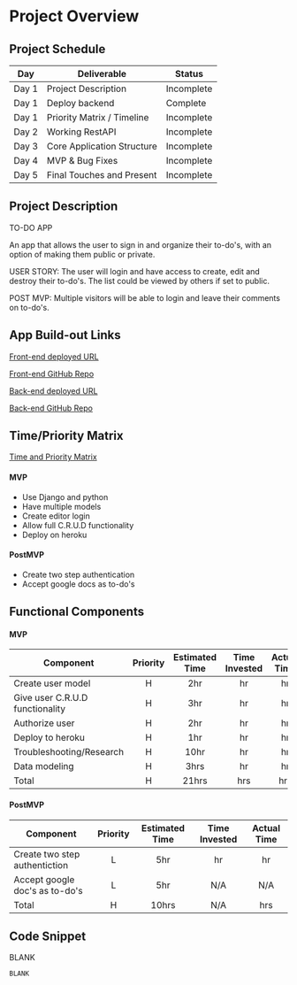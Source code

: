 # Project Overview

## Project Schedule

|  Day | Deliverable | Status
|---|---| ---|
|Day 1| Project Description | Incomplete
|Day 1| Deploy backend | Complete
|Day 1| Priority Matrix / Timeline | Incomplete
|Day 2| Working RestAPI | Incomplete
|Day 3| Core Application Structure | Incomplete
|Day 4| MVP & Bug Fixes | Incomplete
|Day 5| Final Touches and Present | Incomplete


## Project Description
TO-DO APP

An app that allows the user to sign in and organize their to-do's, with an option of making them public
or private.

USER STORY:
The user will login and have access to create, edit and destroy their to-do's. The list could be 
viewed by others if set to public.

POST MVP:
Multiple visitors will be able to login and leave their comments on to-do's.


## App Build-out Links 
[Front-end deployed URL](https://gifted-varahamihira-15a125.netlify.app/#/)

[Front-end GitHub Repo](https://github.com/Kenal-Ortega/p4frontend)

[Back-end deployed URL](https://p4backend93.herokuapp.com/)

[Back-end GitHub Repo](https://github.com/Kenal-Ortega/p4backend)


## Time/Priority Matrix 

[Time and Priority Matrix](https://res.cloudinary.com/dlcjnygpy/image/upload/v1600688642/Screen_Shot_2020-09-21_at_7.41.03_AM_vitnsn.png)



#### MVP

- Use Django and python 
- Have multiple models 
- Create editor login
- Allow full C.R.U.D functionality
- Deploy on heroku

#### PostMVP

- Create two step authentication
- Accept google docs as to-do's

## Functional Components
#### MVP
| Component | Priority | Estimated Time | Time Invested | Actual Time |
| --- | :---: |  :---: | :---: | :---: |
| Create user model | H | 2hr | hr | hr|
| Give user C.R.U.D functionality | H | 3hr | hr | hr|
| Authorize user | H | 2hr | hr | hr|
| Deploy to heroku | H | 1hr| hr | hr |
| Troubleshooting/Research| H | 10hr | hr | hr|
| Data modeling | H | 3hrs| hr | hr |
| Total | H | 21hrs| hrs | hrs |

#### PostMVP
| Component | Priority | Estimated Time | Time Invested | Actual Time |
| --- | :---: |  :---: | :---: | :---: |
| Create two step authentiction | L | 5hr | hr | hr|
| Accept google doc's as to-do's | L | 5hr | N/A | N/A|
| Total | H | 10hrs| N/A | hrs |

 

## Code Snippet

BLANK  

```
BLANK
```

